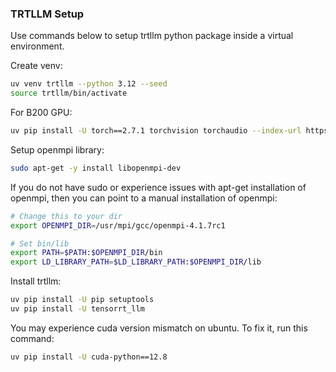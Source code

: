 ### TRTLLM Setup

Use commands below to setup trtllm python package inside a virtual environment.

Create venv:

```bash
uv venv trtllm --python 3.12 --seed
source trtllm/bin/activate
```

For B200 GPU:
```bash
uv pip install -U torch==2.7.1 torchvision torchaudio --index-url https://download.pytorch.org/whl/cu128
```

Setup openmpi library:

```bash
sudo apt-get -y install libopenmpi-dev
```

If you do not have sudo or experience issues with apt-get installation of openmpi, then you can point 
to a manual installation of openmpi:

```bash
# Change this to your dir
export OPENMPI_DIR=/usr/mpi/gcc/openmpi-4.1.7rc1  

# Set bin/lib
export PATH=$PATH:$OPENMPI_DIR/bin
export LD_LIBRARY_PATH=$LD_LIBRARY_PATH:$OPENMPI_DIR/lib
```

Install trtllm:

```bash
uv pip install -U pip setuptools
uv pip install -U tensorrt_llm
```

You may experience cuda version mismatch on ubuntu. To fix it, run this command:

```bash
uv pip install -U cuda-python==12.8
```
